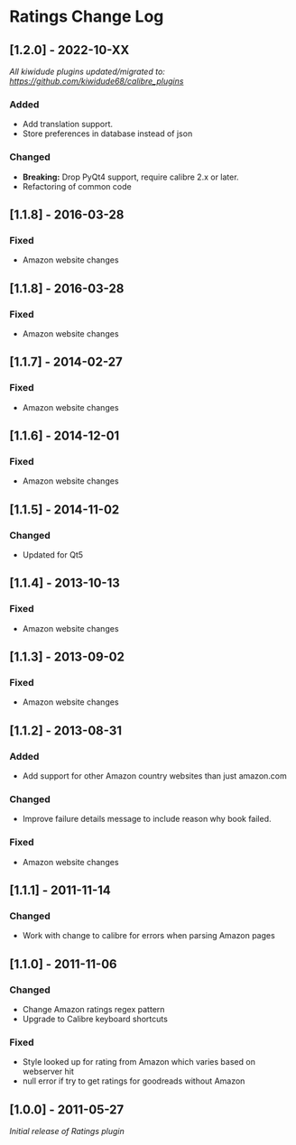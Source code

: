 # Ratings Change Log

## [1.2.0] - 2022-10-XX
_All kiwidude plugins updated/migrated to: https://github.com/kiwidude68/calibre_plugins_
### Added
- Add translation support.
- Store preferences in database instead of json
### Changed
- **Breaking:** Drop PyQt4 support, require calibre 2.x or later.
- Refactoring of common code

## [1.1.8] - 2016-03-28
### Fixed
- Amazon website changes

## [1.1.8] - 2016-03-28
### Fixed
- Amazon website changes

## [1.1.7] - 2014-02-27
### Fixed
- Amazon website changes

## [1.1.6] - 2014-12-01
### Fixed
- Amazon website changes

## [1.1.5] - 2014-11-02
### Changed
- Updated for Qt5

## [1.1.4] - 2013-10-13
### Fixed
- Amazon website changes

## [1.1.3] - 2013-09-02
### Fixed
- Amazon website changes

## [1.1.2] - 2013-08-31
### Added
- Add support for other Amazon country websites than just amazon.com
### Changed
- Improve failure details message to include reason why book failed.
### Fixed
- Amazon website changes

## [1.1.1] - 2011-11-14
### Changed
- Work with change to calibre for errors when parsing Amazon pages

## [1.1.0] - 2011-11-06
### Changed
- Change Amazon ratings regex pattern
- Upgrade to Calibre keyboard shortcuts
### Fixed
- Style looked up for rating from Amazon which varies based on webserver hit
- null error if try to get ratings for goodreads without Amazon

## [1.0.0] - 2011-05-27
_Initial release of Ratings plugin_
